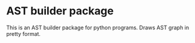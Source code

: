 # AST builder package

This is an AST builder package for python programs. Draws AST graph in pretty format.
